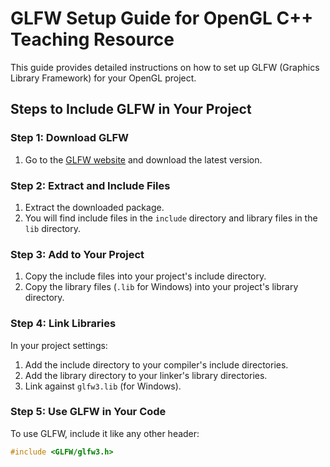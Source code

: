 # GLFW Setup Guide for OpenGL C++ Teaching Resource

This guide provides detailed instructions on how to set up GLFW (Graphics Library Framework) for your OpenGL project.

## Steps to Include GLFW in Your Project

### Step 1: Download GLFW

1. Go to the [GLFW website](https://www.glfw.org/download.html) and download the latest version.

### Step 2: Extract and Include Files

1. Extract the downloaded package.
2. You will find include files in the `include` directory and library files in the `lib` directory.

### Step 3: Add to Your Project

1. Copy the include files into your project's include directory.
2. Copy the library files (`.lib` for Windows) into your project's library directory.

### Step 4: Link Libraries

In your project settings:

1. Add the include directory to your compiler's include directories.
2. Add the library directory to your linker's library directories.
3. Link against `glfw3.lib` (for Windows).

### Step 5: Use GLFW in Your Code

To use GLFW, include it like any other header:

```cpp
#include <GLFW/glfw3.h>
